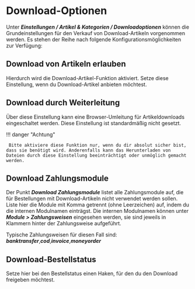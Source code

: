 # Download-Optionen

Unter _**Einstellungen / Artikel & Kategorien / Downloadoptionen**_ können die Grundeinstellungen für den Verkauf von Download-Artikeln vorgenommen werden. Es stehen der Reihe nach folgende Konfigurationsmöglichkeiten zur Verfügung:

## Download von Artikeln erlauben

Hierdurch wird die Download-Artikel-Funktion aktiviert. Setze diese Einstellung, wenn du Download-Artikel anbieten möchtest.

## Download durch Weiterleitung

Über diese Einstellung kann eine Browser-Umleitung für Artikeldownloads eingeschaltet werden. Diese Einstellung ist standardmäßig nicht gesetzt.

!!! danger "Achtung"

	 Bitte aktiviere diese Funktion nur, wenn du dir absolut sicher bist, dass sie benötigt wird. Anderenfalls kann das Herunterladen von Dateien durch diese Einstellung beeinträchtigt oder unmöglich gemacht werden.

## Download Zahlungsmodule

Der Punkt _**Download Zahlungsmodule**_ listet alle Zahlungsmodule auf, die für Bestellungen mit Download-Artikeln nicht verwendet werden sollen. Liste hier die Module mit Komma getrennt \(ohne Leerzeichen\) auf, indem du die internen Modulnamen einträgst. Die internen Modulnamen können unter _**Module \> Zahlungsweisen**_ eingesehen werden, sie sind jeweils in Klammern hinter der Zahlungsweise aufgeführt.

Typische Zahlungsweisen für diesen Fall sind: _**banktransfer**_,_**cod**_,_**invoice**_,_**moneyorder**_

## Download-Bestellstatus

Setze hier bei den Bestellstatus einen Haken, für den du den Download freigeben möchtest.



